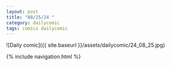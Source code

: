 ```yaml
---
layout: post
title: "08/25/24 "
category: dailycomic
tags: comics dailycomic
---
```

![Daily comic]({{ site.baseurl }}/assets/dailycomic/24_08_25.jpg)

{% include navigation.html %}


